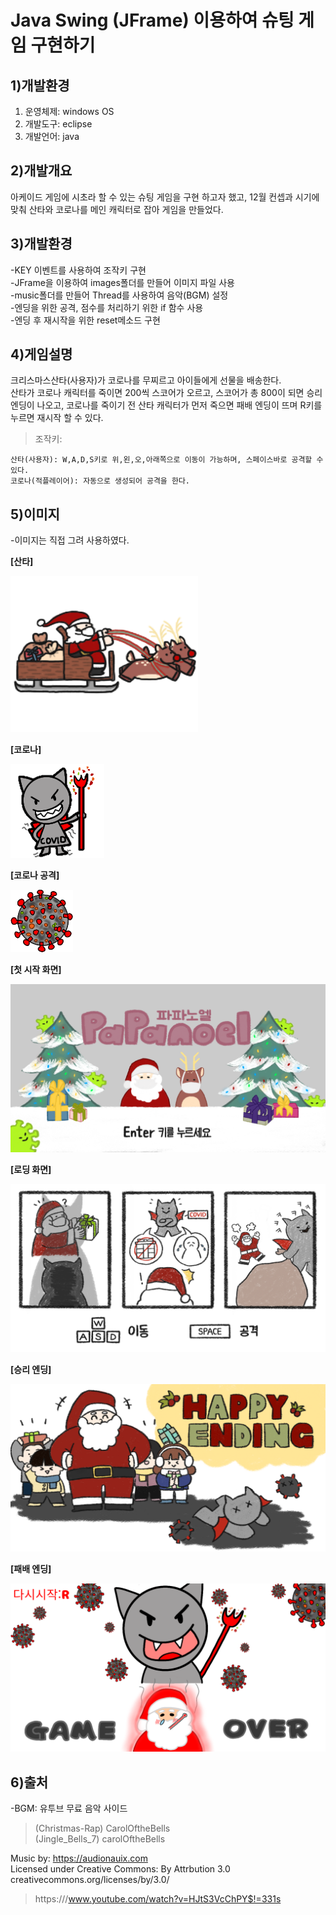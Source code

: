 # **Java Swing (JFrame) 이용하여 슈팅 게임 구현하기**

## 1)개발환경
1. 운영체제: windows OS
2. 개발도구: eclipse
3. 개발언어: java

## 2)개발개요
아케이드 게임에 시초라 할 수 있는 슈팅 게임을 구현 하고자 했고, 12월 컨셉과 시기에 맞춰 산타와 코로나를 메인 캐릭터로 잡아 게임을 만들었다.

## 3)개발환경
-KEY 이벤트를 사용하여 조작키 구현    
-JFrame을 이용하여 images폴더를 만들어 이미지 파일 사용   
-music폴더를 만들어 Thread를 사용하여 음악(BGM) 설정   
-엔딩을 위한 공격, 점수를 처리하기 위한 if 함수 사용   
-엔딩 후 재시작을 위한 reset메소드 구현   

## 4)게임설명
크리스마스산타(사용자)가 코로나를 무찌르고 아이들에게 선물을 배송한다.    
산타가 코로나 캐릭터를 죽이면 200씩 스코어가 오르고, 스코어가 총 800이 되면 승리 엔딩이 나오고,
코로나를 죽이기 전 산타 캐릭터가 먼저 죽으면 패배 엔딩이 뜨며 R키를 누르면 재시작 할 수 있다.

>조작키:

    산타(사용자): W,A,D,S키로 위,왼,오,아래쪽으로 이동이 가능하며, 스페이스바로 공격할 수 있다.
    코로나(적플레이어): 자동으로 생성되어 공격을 한다.


## 5)이미지
-이미지는 직접 그려 사용하였다.

**[산타]** 

![산타](ShootingGame/bin/images/PaPaPlaye.png)   

**[코로나]**

![코로나](ShootingGame/bin/images/Covid.png)   

**[코로나 공격]**

![코로나 공격](ShootingGame/bin/images/CovidA.png)    

**[첫 시작 화면]**

![첫 시작 화면](ShootingGame/bin/images/mainS.PNG)    

**[로딩 화면]**

![로딩 화면](ShootingGame/bin/images/loadingS.PNG)    

**[승리 엔딩]**

![승리 엔딩](ShootingGame/bin/images/happyE.png)    

**[패배 엔딩]**

![패배 엔딩](ShootingGame/bin/images/Over.png)     


## 6)출처

-BGM: 유투브 무료 음악 사이드   
>(Christmas-Rap) CarolOftheBells   
>(Jingle_Bells_7) carolOftheBells    

Music by: https://audionauix.com   
Licensed under Creative Commons: By Attrbution 3.0   
creativecommons.org/licenses/by/3.0/   


> https:///www.youtube.com/watch?v=HJtS3VcChPY$!=331s









